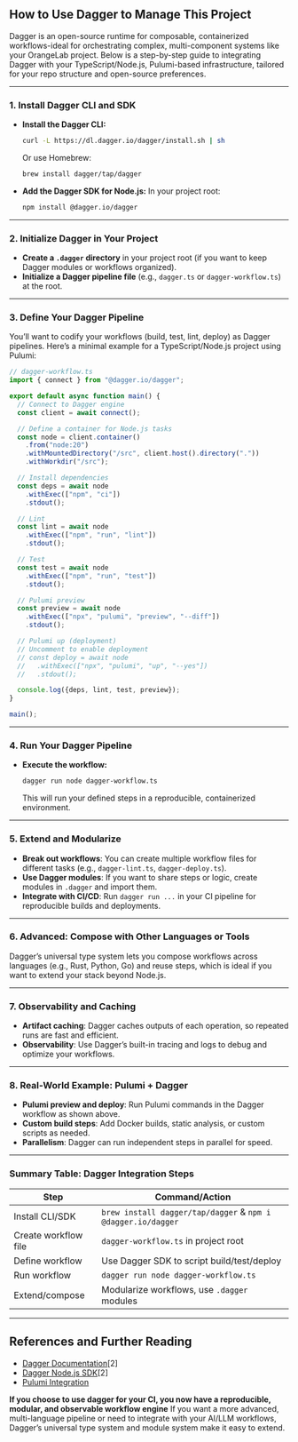 ## How to Use Dagger to Manage This Project

Dagger is an open-source runtime for composable, containerized workflows-ideal for orchestrating complex, multi-component systems like your OrangeLab project. Below is a step-by-step guide to integrating Dagger with your TypeScript/Node.js, Pulumi-based infrastructure, tailored for your repo structure and open-source preferences.

---

### **1. Install Dagger CLI and SDK**

- **Install the Dagger CLI:**
  ```sh
  curl -L https://dl.dagger.io/dagger/install.sh | sh
  ```
  Or use Homebrew:
  ```sh
  brew install dagger/tap/dagger
  ```
- **Add the Dagger SDK for Node.js:**
  In your project root:
  ```sh
  npm install @dagger.io/dagger
  ```

---

### **2. Initialize Dagger in Your Project**

- **Create a `.dagger` directory** in your project root (if you want to keep Dagger modules or workflows organized).
- **Initialize a Dagger pipeline file** (e.g., `dagger.ts` or `dagger-workflow.ts`) at the root.

---

### **3. Define Your Dagger Pipeline**

You’ll want to codify your workflows (build, test, lint, deploy) as Dagger pipelines. Here’s a minimal example for a TypeScript/Node.js project using Pulumi:

```typescript
// dagger-workflow.ts
import { connect } from "@dagger.io/dagger";

export default async function main() {
  // Connect to Dagger engine
  const client = await connect();

  // Define a container for Node.js tasks
  const node = client.container()
    .from("node:20")
    .withMountedDirectory("/src", client.host().directory("."))
    .withWorkdir("/src");

  // Install dependencies
  const deps = await node
    .withExec(["npm", "ci"])
    .stdout();

  // Lint
  const lint = await node
    .withExec(["npm", "run", "lint"])
    .stdout();

  // Test
  const test = await node
    .withExec(["npm", "run", "test"])
    .stdout();

  // Pulumi preview
  const preview = await node
    .withExec(["npx", "pulumi", "preview", "--diff"])
    .stdout();

  // Pulumi up (deployment)
  // Uncomment to enable deployment
  // const deploy = await node
  //   .withExec(["npx", "pulumi", "up", "--yes"])
  //   .stdout();

  console.log({deps, lint, test, preview});
}

main();
```

---

### **4. Run Your Dagger Pipeline**

- **Execute the workflow:**
  ```sh
  dagger run node dagger-workflow.ts
  ```
  This will run your defined steps in a reproducible, containerized environment.

---

### **5. Extend and Modularize**

- **Break out workflows**: You can create multiple workflow files for different tasks (e.g., `dagger-lint.ts`, `dagger-deploy.ts`).
- **Use Dagger modules**: If you want to share steps or logic, create modules in `.dagger` and import them.
- **Integrate with CI/CD**: Run `dagger run ...` in your CI pipeline for reproducible builds and deployments.

---

### **6. Advanced: Compose with Other Languages or Tools**

Dagger’s universal type system lets you compose workflows across languages (e.g., Rust, Python, Go) and reuse steps, which is ideal if you want to extend your stack beyond Node.js.

---

### **7. Observability and Caching**

- **Artifact caching**: Dagger caches outputs of each operation, so repeated runs are fast and efficient.
- **Observability**: Use Dagger’s built-in tracing and logs to debug and optimize your workflows.

---

### **8. Real-World Example: Pulumi + Dagger**

- **Pulumi preview and deploy**: Run Pulumi commands in the Dagger workflow as shown above.
- **Custom build steps**: Add Docker builds, static analysis, or custom scripts as needed.
- **Parallelism**: Dagger can run independent steps in parallel for speed.

---

### **Summary Table: Dagger Integration Steps**

| Step                  | Command/Action                                      |
|-----------------------|----------------------------------------------------|
| Install CLI/SDK       | `brew install dagger/tap/dagger` & `npm i @dagger.io/dagger` |
| Create workflow file  | `dagger-workflow.ts` in project root               |
| Define workflow       | Use Dagger SDK to script build/test/deploy         |
| Run workflow          | `dagger run node dagger-workflow.ts`               |
| Extend/compose        | Modularize workflows, use `.dagger` modules        |

---

## **References and Further Reading**

- [Dagger Documentation](https://docs.dagger.io)[2]
- [Dagger Node.js SDK](https://docs.dagger.io/sdk/nodejs)[2]
- [Pulumi Integration](https://www.pulumi.com/)

**If you choose to use dagger for your CI, you now have a reproducible, modular, and observable workflow engine** If you want a more advanced, multi-language pipeline or need to integrate with your AI/LLM workflows, Dagger’s universal type system and module system make it easy to extend.

